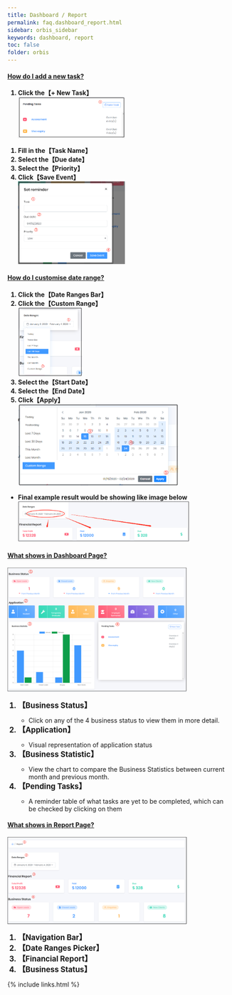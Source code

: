 ```yaml
---
title: Dashboard / Report
permalink: faq.dashboard_report.html
sidebar: orbis_sidebar
keywords: dashboard, report
toc: false
folder: orbis
---
```


<div class="panel-group" id="accordion">
    <div class="panel panel-default">
        <div class="panel-heading">
            <h4 class="panel-title">
                <a class="noCrossRef accordion-toggle" data-toggle="collapse" data-parent="#accordion" href="#how-do-i-add-a-new-task">
                    How do I add a new task?
                </a>
            </h4>
        </div>
        <div id="how-do-i-add-a-new-task" class="panel-collapse collapse noCrossRef">
            <div class="panel-body">
                <ol>
                    <li style="font-weight: bold">Click the【+ New Task】</li>
                    <img src="images/dashboard_report/add-a-new-task-1.png" alt="add-a-new-task-1.png" style="width: 50%"><br>
                </ol>
                <ol>
                    <li style="font-weight: bold">Fill in the【Task Name】</li>
                    <li style="font-weight: bold">Select the【Due date】</li>
                    <li style="font-weight: bold">Select the【Priority】</li>
                    <li style="font-weight: bold">Click【Save Event】</li>
                    <img src="images/dashboard_report/add-a-new-task-2.png" alt="add-a-new-task-2.png" style="width: 50%"><br>
                </ol>
            </div>
        </div>
    </div>
    <!-- /.panel -->
    <div class="panel panel-default">
        <div class="panel-heading">
            <h4 class="panel-title">
                <a class="noCrossRef accordion-toggle" data-toggle="collapse" data-parent="#accordion" href="#how-do-i-customise-date-range">
                How do I customise date range?
                </a>
            </h4>
        </div>
        <div id="how-do-i-customise-date-range" class="panel-collapse collapse noCrossRef">
            <div class="panel-body">
                <ol>
                    <li style="font-weight: bold">Click the【Date Ranges Bar】</li>
                    <li style="font-weight: bold">Click the【Custom Range】</li>
                    <img src="images/dashboard_report/custom-date-range-1.png" alt="custom-date-range-1.png" style="width: 30%"><br>
                    <li style="font-weight: bold">Select the【Start Date】</li>
                    <li style="font-weight: bold">Select the【End Date】</li>
                    <li style="font-weight: bold">Click【Apply】</li>
                    <img src="images/dashboard_report/custom-date-range-2.png" alt="custom-date-range-2.png" style="width: 75%"><br>
                </ol>   
                <ul>
                    <li style="font-weight: bold">Final example result would be showing like image below</li>
                    <img src="images/dashboard_report/custom-date-range-3.png" alt="custom-date-range-3.png" style="width: 80%"><br>
                </ul>
            </div>
        </div>
    </div>
    <!-- /.panel -->
    <div class="panel panel-default">
        <div class="panel-heading">
            <h4 class="panel-title">
                <a class="noCrossRef accordion-toggle" data-toggle="collapse" data-parent="#accordion" href="#what-shows-in-dashboard-page">
                What shows in Dashboard Page?
                </a>
            </h4>
        </div>
        <div id="what-shows-in-dashboard-page" class="panel-collapse collapse noCrossRef">
            <div class="panel-body">
                <img src="images/dashboard_report/dashboard.png" alt="Dashboard" style="width: 80%"><br>
                <ol>
                    <li style="font-size: larger; font-weight: bold">【Business Status】</li>
                        <ul><li>Click on any of the 4 business status to view them in more detail. </li></ul>
                    <li style="font-size: larger; font-weight: bold">【Application】</li>
                        <ul><li>Visual representation of application status</li></ul>
                    <li style="font-size: larger; font-weight: bold">【Business Statistic】</li>
                        <ul><li>View the chart to compare the Business Statistics between current month and previous month.</li></ul>
                    <li style="font-size: larger; font-weight: bold">【Pending Tasks】</li>
                        <ul><li>A reminder table of what tasks are yet to be completed, which can be checked by clicking on them </li></ul>
                </ol>
            </div>
        </div>
    </div>
    <!-- /.panel -->
    <div class="panel panel-default">
        <div class="panel-heading">
            <h4 class="panel-title">
                <a class="noCrossRef accordion-toggle" data-toggle="collapse" data-parent="#accordion" href="#what-shows-in-report-page">
                What shows in Report Page?
                </a>
            </h4>
        </div>
        <div id="what-shows-in-report-page" class="panel-collapse collapse noCrossRef">
            <div class="panel-body">
                <img src="images/dashboard_report/report.png" alt="report.png" style="width: 80%"><br>
                <ol>
                    <li style="font-size: larger; font-weight: bold">【Navigation Bar】</li>
                    <li style="font-size: larger; font-weight: bold">【Date Ranges Picker】</li>
                    <li style="font-size: larger; font-weight: bold">【Financial Report】</li>
                    <li style="font-size: larger; font-weight: bold">【Business Status】</li>
                </ol>
            </div>
        </div>
    </div>
    <!-- /.panel -->
</div>
<!-- /.panel-group -->

{% include links.html %}
